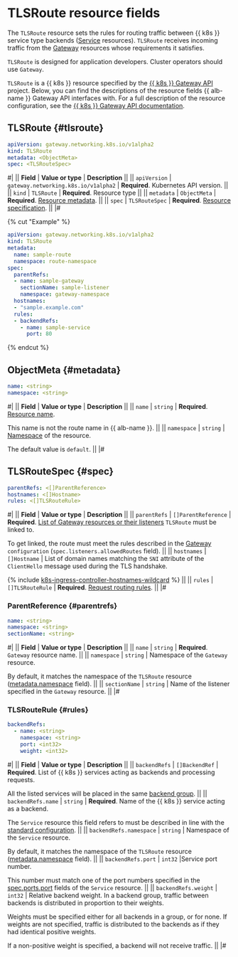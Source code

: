 # TLSRoute resource fields

The `TLSRoute` resource sets the rules for routing traffic between {{ k8s }} service type backends ([Service](../../../application-load-balancer/k8s-ref/service-for-gateway.md) resources). `TLSRoute` receives incoming traffic from the [Gateway](../../../application-load-balancer/k8s-ref/gateway.md) resources whose requirements it satisfies.

`TLSRoute` is designed for application developers. Cluster operators should use `Gateway`.

`TLSRoute` is a {{ k8s }} resource specified by the [{{ k8s }} Gateway API](https://gateway-api.sigs.k8s.io/) project. Below, you can find the descriptions of the resource fields {{ alb-name }} Gateway API interfaces with. For a full description of the resource configuration, see the [{{ k8s }} Gateway API documentation](https://gateway-api.sigs.k8s.io/reference/spec/#gateway.networking.k8s.io/v1alpha2.TLSRoute).

## TLSRoute {#tlsroute}

```yaml
apiVersion: gateway.networking.k8s.io/v1alpha2
kind: TLSRoute
metadata: <ObjectMeta>
spec: <TLSRouteSpec>
```

#|
|| **Field**     | **Value or type**   | **Description**                         ||
|| `apiVersion` | `gateway.networking.k8s.io/v1alpha2` | **Required**.
Kubernetes API version. ||
|| `kind`       | `TLSRoute`              | **Required**.
Resource type                        ||
|| `metadata`   | `ObjectMeta`            | **Required**.
[Resource metadata](#metadata).    ||
|| `spec`       | `TLSRouteSpec`          | **Required**.
[Resource specification](#spec).      ||
|#

{% cut "Example" %}

```yaml
apiVersion: gateway.networking.k8s.io/v1alpha2
kind: TLSRoute
metadata:
  name: sample-route
  namespace: route-namespace
spec:
  parentRefs:
  - name: sample-gateway
    sectionName: sample-listener
    namespace: gateway-namespace
  hostnames:
  - "sample.example.com"
  rules:
  - backendRefs:
    - name: sample-service
      port: 80
```

{% endcut %}

## ObjectMeta {#metadata}

```yaml
name: <string>
namespace: <string>
```

#|
|| **Field**     | **Value or type** | **Description** ||
|| `name`       | `string`             | **Required**.
[Resource name](https://kubernetes.io/docs/concepts/overview/working-with-objects/names/#names).

This name is not the route name in {{ alb-name }}. ||
|| `namespace`  | `string`  | [Namespace](../../../managed-kubernetes/concepts/index.md#namespace) of the resource.

The default value is `default`. ||
|#

## TLSRouteSpec {#spec}

```yaml
parentRefs: <[]ParentReference>
hostnames: <[]Hostname>
rules: <[]TLSRouteRule>
```

#|
|| **Field**     | **Value or type**  | **Description**                         ||
|| `parentRefs` | `[]ParentReference`   | **Required**.
[List of Gateway resources or their listeners](#parentrefs) `TLSRoute` must be linked to.

To get linked, the route must meet the rules described in the [Gateway](../../../application-load-balancer/k8s-ref/gateway.md#spec) `configuration` (`spec.listeners.allowedRoutes` field). ||
|| `hostnames`  | `[]Hostname`          | List of domain names matching the `SNI` attribute of the `ClientHello` message used during the TLS handshake.

{% include [k8s-ingress-controller-hostnames-wildcard](../../application-load-balancer/k8s-ingress-controller-hostnames-wildcard.md) %} ||
|| `rules` | `[]TLSRouteRule` | **Required**.
[Request routing rules](#rules). ||
|#

### ParentReference {#parentrefs}

```yaml
name: <string>
namespace: <string>
sectionName: <string>
```

#|
|| **Field**     | **Value or type**  | **Description**                         ||
|| `name` | `string` | **Required**.
`Gateway` resource name. ||
|| `namespace`       | `string`   | Namespace of the `Gateway` resource.

By default, it matches the namespace of the `TLSRoute` resource ([metadata.namespace](#metadata) field). ||
|| `sectionName` | `string` | Name of the listener specified in the `Gateway` resource. ||
|#

### TLSRouteRule {#rules}

```yaml
backendRefs:
  - name: <string>
    namespace: <string>
    port: <int32>
    weight: <int32>
```

#|
|| **Field**     | **Value or type**  | **Description**                         ||
|| `backendRefs` | `[]BackendRef` | **Required**.
List of {{ k8s }} services acting as backends and processing requests.

All the listed services will be placed in the same [backend group](../../../application-load-balancer/concepts/backend-group.md). ||
|| `backendRefs.name`   | `string`              | **Required**.
Name of the {{ k8s }} service acting as a backend.

The `Service` resource this field refers to must be described in line with the [standard configuration](../../../application-load-balancer/k8s-ref/service-for-gateway.md). ||
|| `backendRefs.namespace` | `string`           | Namespace of the `Service` resource.

By default, it matches the namespace of the `TLSRoute` resource ([metadata.namespace](#metadata) field). ||
|| `backendRefs.port`   | `int32`               |Service port number.

This number must match one of the port numbers specified in the [spec.ports.port](../../../application-load-balancer/k8s-ref/service-for-gateway.md#servicespec) fields of the `Service` resource. ||
|| `backendRefs.weight` | `int32`               | Relative backend weight. In a backend group, traffic between backends is distributed in proportion to their weights.

Weights must be specified either for all backends in a group, or for none. If weights are not specified, traffic is distributed to the backends as if they had identical positive weights.

If a non-positive weight is specified, a backend will not receive traffic. ||
|#
